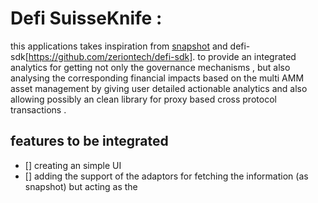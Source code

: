 # Defi SuisseKnife :

this applications takes inspiration from [snapshot](snapshot.page) and defi-sdk[https://github.com/zeriontech/defi-sdk]. to provide an integrated analytics for getting not only the governance mechanisms , but also analysing the corresponding financial impacts based on the multi AMM asset management by giving user detailed actionable analytics and also allowing possibly an clean library for proxy based cross protocol transactions .

## features to be integrated

- [] creating an simple UI
- [] adding the support of the adaptors for fetching the information (as snapshot) but acting as the
